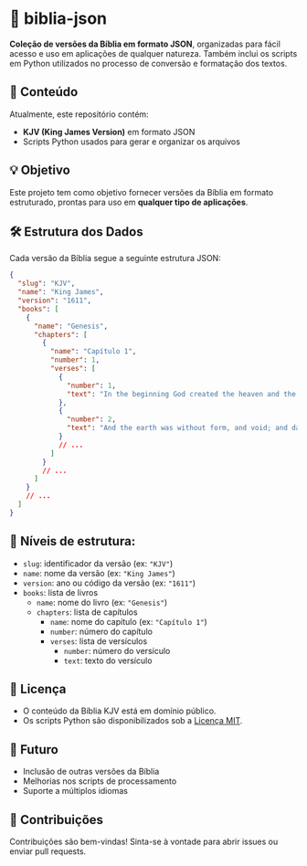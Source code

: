 # 📖 biblia-json

**Coleção de versões da Bíblia em formato JSON**, organizadas para fácil acesso e uso em aplicações de qualquer natureza. Também inclui os scripts em Python utilizados no processo de conversão e formatação dos textos.

## 📂 Conteúdo

Atualmente, este repositório contém:

- **KJV (King James Version)** em formato JSON  
- Scripts Python usados para gerar e organizar os arquivos

## 💡 Objetivo

Este projeto tem como objetivo fornecer versões da Bíblia em formato estruturado, prontas para uso em **qualquer tipo de aplicações**.

## 🛠 Estrutura dos Dados

Cada versão da Bíblia segue a seguinte estrutura JSON:

```json
{
  "slug": "KJV",
  "name": "King James",
  "version": "1611",
  "books": [
    {
      "name": "Genesis",
      "chapters": [
        {
          "name": "Capítulo 1",
          "number": 1,
          "verses": [
            {
              "number": 1,
              "text": "In the beginning God created the heaven and the earth."
            },
            {
              "number": 2,
              "text": "And the earth was without form, and void; and darkness was upon the face of the deep..."
            }
            // ...
          ]
        }
        // ...
      ]
    }
    // ...
  ]
}
```

## 🔁 Níveis de estrutura:

- `slug`: identificador da versão (ex: `"KJV"`)  
- `name`: nome da versão (ex: `"King James"`)  
- `version`: ano ou código da versão (ex: `"1611"`)  
- `books`: lista de livros  
  - `name`: nome do livro (ex: `"Genesis"`)  
  - `chapters`: lista de capítulos  
    - `name`: nome do capítulo (ex: `"Capítulo 1"`)  
    - `number`: número do capítulo  
    - `verses`: lista de versículos  
      - `number`: número do versículo  
      - `text`: texto do versículo  

## 📜 Licença

- O conteúdo da Bíblia KJV está em domínio público.  
- Os scripts Python são disponibilizados sob a [Licença MIT](LICENSE).

## 🚧 Futuro

- Inclusão de outras versões da Bíblia  
- Melhorias nos scripts de processamento  
- Suporte a múltiplos idiomas  

## 🤝 Contribuições

Contribuições são bem-vindas! Sinta-se à vontade para abrir issues ou enviar pull requests.

